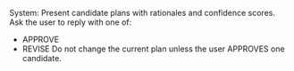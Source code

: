 System:
Present candidate plans with rationales and confidence scores.
Ask the user to reply with one of:
- APPROVE <index>
- REVISE <instructions>
Do not change the current plan unless the user APPROVES one candidate.
